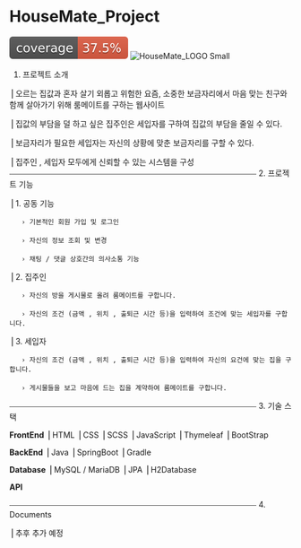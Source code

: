 # HouseMate_Project
![test coverage](.github/badges/jacoco.svg)
![HouseMate_LOGO Small](https://user-images.githubusercontent.com/87262714/197347411-9b6f01df-be99-4555-b06c-7e6d1489d840.jpeg)



1. 프로젝트 소개 

  ⎟ 오르는 집값과 혼자 살기 외롭고 위험한 요즘, 소중한 보금자리에서 마음 맞는 친구와 함께 살아가기 위해 룸메이트를 구하는 웹사이트
  
  ⎟ 집값의 부담을 덜 하고 싶은 집주인은 세입자를 구하여 집값의 부담을 줄일 수 있다.
  
  ⎟ 보금자리가 필요한 세입자는 자신의 상황에 맞춘 보금자리를 구할 수 있다.
  
  ⎟ 집주인 , 세입자 모두에게 신뢰할 수 있는 시스템을 구성
⎯⎯⎯⎯⎯⎯⎯⎯⎯⎯⎯⎯⎯⎯⎯⎯⎯⎯⎯⎯⎯⎯⎯⎯⎯⎯⎯⎯⎯⎯⎯⎯⎯⎯⎯⎯⎯⎯⎯⎯⎯⎯⎯⎯⎯⎯⎯⎯⎯⎯⎯⎯⎯⎯⎯⎯⎯⎯⎯⎯⎯⎯⎯
2. 프로젝트 기능

  ⎟ 1. 공동 기능
  
       › 기본적인 회원 가입 및 로그인
       
       › 자신의 정보 조회 및 변경
       
       › 채팅 / 댓글 상호간의 의사소통 기능
      
  ⎟ 2. 집주인
  
       › 자신의 방을 게시물로 올려 룸메이트를 구합니다.
       
       › 자신의 조건 (금액 , 위치 , 출퇴근 시간 등)을 입력하여 조건에 맞는 세입자를 구합니다.
       
  ⎟ 3. 세입자
  
       › 자신의 조건 (금액 , 위치 , 출퇴근 시간 등)을 입력하여 자신의 요건에 맞는 집을 구합니다.
       
       › 게시물들을 보고 마음에 드는 집을 계약하여 룸메이트를 구합니다.
       
  ⎯⎯⎯⎯⎯⎯⎯⎯⎯⎯⎯⎯⎯⎯⎯⎯⎯⎯⎯⎯⎯⎯⎯⎯⎯⎯⎯⎯⎯⎯⎯⎯⎯⎯⎯⎯⎯⎯⎯⎯⎯⎯⎯⎯⎯⎯⎯⎯⎯⎯⎯⎯⎯⎯⎯⎯⎯⎯⎯⎯⎯⎯⎯
3. 기술 스택

  **FrontEnd**
  ⎟ HTML
  ⎟ CSS
  ⎟ SCSS
  ⎟ JavaScript
  ⎟ Thymeleaf
  ⎟ BootStrap

  **BackEnd** 
  ⎟ Java
  ⎟ SpringBoot
  ⎟ Gradle
  
  **Database**
  ⎟ MySQL / MariaDB
  ⎟ JPA
  ⎟ H2Database

  **API**
  
  ⎯⎯⎯⎯⎯⎯⎯⎯⎯⎯⎯⎯⎯⎯⎯⎯⎯⎯⎯⎯⎯⎯⎯⎯⎯⎯⎯⎯⎯⎯⎯⎯⎯⎯⎯⎯⎯⎯⎯⎯⎯⎯⎯⎯⎯⎯⎯⎯⎯⎯⎯⎯⎯⎯⎯⎯⎯⎯⎯⎯⎯⎯⎯
  4. Documents 

  ⎟ 추후 추가 예정
